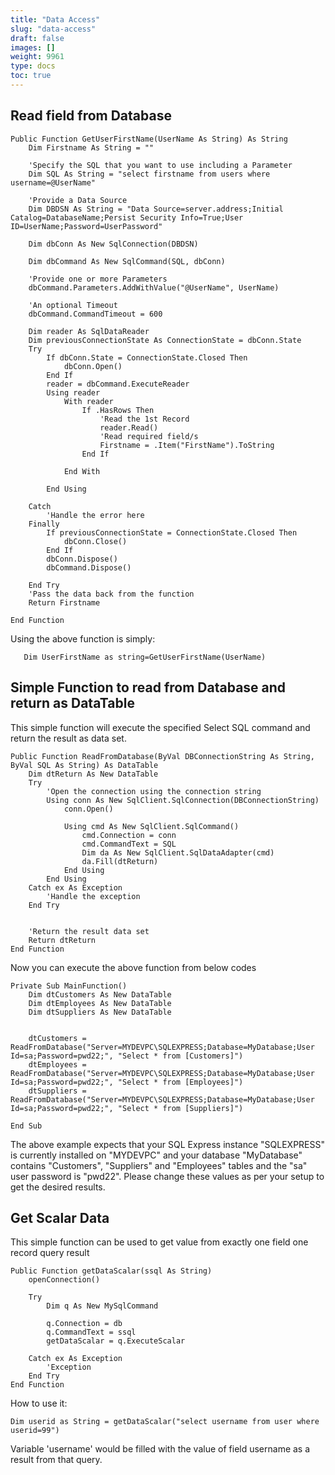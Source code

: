 ```yaml
---
title: "Data Access"
slug: "data-access"
draft: false
images: []
weight: 9961
type: docs
toc: true
---
```


## Read field from Database
    Public Function GetUserFirstName(UserName As String) As String
        Dim Firstname As String = ""
        
        'Specify the SQL that you want to use including a Parameter
        Dim SQL As String = "select firstname from users where username=@UserName"
        
        'Provide a Data Source
        Dim DBDSN As String = "Data Source=server.address;Initial Catalog=DatabaseName;Persist Security Info=True;User ID=UserName;Password=UserPassword"

        Dim dbConn As New SqlConnection(DBDSN)

        Dim dbCommand As New SqlCommand(SQL, dbConn)

        'Provide one or more Parameters
        dbCommand.Parameters.AddWithValue("@UserName", UserName)

        'An optional Timeout
        dbCommand.CommandTimeout = 600

        Dim reader As SqlDataReader
        Dim previousConnectionState As ConnectionState = dbConn.State
        Try
            If dbConn.State = ConnectionState.Closed Then
                dbConn.Open()
            End If
            reader = dbCommand.ExecuteReader
            Using reader
                With reader
                    If .HasRows Then
                        'Read the 1st Record
                        reader.Read()
                        'Read required field/s
                        Firstname = .Item("FirstName").ToString
                    End If

                End With

            End Using

        Catch
            'Handle the error here
        Finally
            If previousConnectionState = ConnectionState.Closed Then
                dbConn.Close()
            End If
            dbConn.Dispose()
            dbCommand.Dispose()

        End Try
        'Pass the data back from the function
        Return Firstname

    End Function


Using the above function is simply:

       Dim UserFirstName as string=GetUserFirstName(UserName)


## Simple Function to read from Database and return as DataTable
This simple function will execute the specified Select SQL command and return the result as data set. 


    Public Function ReadFromDatabase(ByVal DBConnectionString As String, ByVal SQL As String) As DataTable
        Dim dtReturn As New DataTable
        Try
            'Open the connection using the connection string
            Using conn As New SqlClient.SqlConnection(DBConnectionString)
                conn.Open()
    
                Using cmd As New SqlClient.SqlCommand()
                    cmd.Connection = conn
                    cmd.CommandText = SQL
                    Dim da As New SqlClient.SqlDataAdapter(cmd)
                    da.Fill(dtReturn)
                End Using
            End Using
        Catch ex As Exception
            'Handle the exception
        End Try
    
    
        'Return the result data set
        Return dtReturn
    End Function

Now you can execute the above function from below codes

    Private Sub MainFunction()
        Dim dtCustomers As New DataTable
        Dim dtEmployees As New DataTable
        Dim dtSuppliers As New DataTable
    
    
        dtCustomers = ReadFromDatabase("Server=MYDEVPC\SQLEXPRESS;Database=MyDatabase;User Id=sa;Password=pwd22;", "Select * from [Customers]")
        dtEmployees = ReadFromDatabase("Server=MYDEVPC\SQLEXPRESS;Database=MyDatabase;User Id=sa;Password=pwd22;", "Select * from [Employees]")
        dtSuppliers = ReadFromDatabase("Server=MYDEVPC\SQLEXPRESS;Database=MyDatabase;User Id=sa;Password=pwd22;", "Select * from [Suppliers]")
    
    End Sub

The above example expects that your SQL Express instance "SQLEXPRESS" is currently installed on "MYDEVPC" and your database "MyDatabase" contains "Customers", "Suppliers" and "Employees" tables and the "sa" user password is "pwd22".  Please change these values as per your setup to get the desired results.

## Get Scalar Data
This simple function can be used to get value from exactly one field one record query result

    Public Function getDataScalar(ssql As String)
        openConnection()

        Try
            Dim q As New MySqlCommand

            q.Connection = db
            q.CommandText = ssql
            getDataScalar = q.ExecuteScalar

        Catch ex As Exception
            'Exception
        End Try
    End Function

How to use it:

    Dim userid as String = getDataScalar("select username from user where userid=99")

Variable 'username' would be filled with the value of field username as a result from that query.

